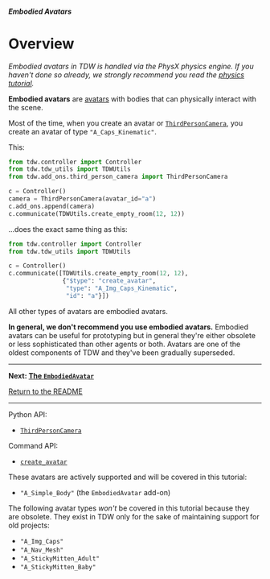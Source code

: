 ##### Embodied Avatars

# Overview

*Embodied avatars in TDW is handled via the PhysX physics engine. If you haven't done so already, we strongly recommend you read the [physics tutorial](../physx/overview.md).*

**Embodied avatars** are [avatars](../core_concepts/avatars.md) with bodies that can physically interact with the scene.

Most of the time, when you create an avatar or [`ThirdPersonCamera`](../core_concepts/add_ons.md), you create an avatar of type `"A_Caps_Kinematic"`.

This:

```python
from tdw.controller import Controller
from tdw.tdw_utils import TDWUtils
from tdw.add_ons.third_person_camera import ThirdPersonCamera

c = Controller()
camera = ThirdPersonCamera(avatar_id="a")
c.add_ons.append(camera)
c.communicate(TDWUtils.create_empty_room(12, 12))
```

...does the exact same thing as this:

```python
from tdw.controller import Controller
from tdw.tdw_utils import TDWUtils

c = Controller()
c.communicate([TDWUtils.create_empty_room(12, 12),
               {"$type": "create_avatar",
                "type": "A_Img_Caps_Kinematic",
                "id": "a"}])
```

All other types of avatars are embodied avatars. 

**In general, we don't recommend you use embodied avatars.** Embodied avatars can be useful for prototyping but in general they're either obsolete or less sophisticated than other agents or both. Avatars are one of the oldest components of TDW and they've been gradually superseded.

***

**Next: [The `EmbodiedAvatar`](embodied_avatar.md)**

[Return to the README](../../../README.md)

***

Python API:

- [`ThirdPersonCamera`](../../python/add_ons/third_person_camera.md)

Command API:

- [`create_avatar`](../../api/command_api.md#create_avatar)

These avatars are actively supported and will be covered in this tutorial:

- `"A_Simple_Body"` (the `EmbodiedAvatar` add-on)

The following avatar types *won't* be covered in this tutorial because they are obsolete. They exist in TDW only for the sake of maintaining support for old projects:

- `"A_Img_Caps"`
- `"A_Nav_Mesh"`
- `"A_StickyMitten_Adult"`
- `"A_StickyMitten_Baby"`



